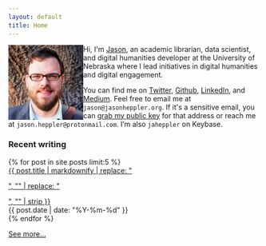 ```yaml
---
layout: default
title: Home
---
```


<div id="intro=block">
<img class="avatar" src="assets/images/me.jpg" height="150" width="150" align="left"/>

<p class='size-2x'>Hi, I'm <a href="/about/">Jason</a>, an academic librarian, data scientist, and digital humanities developer at the University of Nebraska where I lead initiatives in digital humanities and digital engagement.</p>
</div> 

You can find me on [Twitter](https://twitter.com/jaheppler), [Github](https://www.github.com/hepplerj), [LinkedIn](https://www.linkedin.com/in/jasonheppler/), and [Medium](https://medium.com/@jaheppler). Feel free to email me at `jason@jasonheppler.org`. If it's a sensitive email, you can <a href="https://jasonheppler.org/jasonheppler.asc">grab my public key</a> for that address or reach me at `jason.heppler@protonmail.com`. I’m also `jaheppler` on Keybase.

### Recent writing

<div class="writing">
	{% for post in site.posts limit:5 %}
    <div>
        <div><a href="{{ post.url }}">{{ post.title | markdownify | replace: "<p>", "" | replace: "</p>", "" | strip }}</a></div>
        <div>{{ post.date | date: "%Y-%m-%d" }}</div>
	</div>
    {% endfor %}
</div>

[See more...](/archives/)